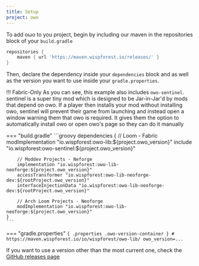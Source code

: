 ```yaml
---
title: Setup
project: owo
---
```


<script>
    window.addEventListener('version-available', event => {
        const code = document.querySelector(".owo-version-container").firstChild;
        code.innerHTML = code.innerHTML.replaceAll("...", event.detail);
    })
</script>

To add oωo to you project, begin by including our maven in the repositories block of your `build.gradle`

```groovy title="build.gradle"
repositories {
    maven { url 'https://maven.wispforest.io/releases/' }
}
```

Then, declare the dependency inside your `dependencies` block and as well as the version you want to use inside your `gradle.properties`. 

!!! Fabric-Only
    As you can see, this example also includes `owo-sentinel`. sentinel is a super tiny mod which is designed to be Jar-in-Jar'd by mods that depend on owo. If a player then installs your mod without installing owo, sentinel will prevent their game from launching and instead open a window warning them that owo is required. It gives them the option to automatically install owo or open owo's page so they can do it manually

=== "build.gradle"
    ```groovy 
    dependencies {
        // Loom - Fabric
        modImplementation "io.wispforest:owo-lib:${project.owo_version}"
        include "io.wispforest:owo-sentinel:${project.owo_version}"

        // Moddev Projects - Neforge
        implementation "io.wispforest:owo-lib-neoforge:${project.owo_version}"
        accessTransformer "io.wispforest:owo-lib-neoforge-dev:${rootProject.owo_version}"
        interfaceInjectionData "io.wispforest:owo-lib-neoforge-dev:${rootProject.owo_version}"

        // Arch Loom Projects - Neoforge
        modImplementation "io.wispforest:owo-lib-neoforge:${project.owo_version}"
    }
    ```

=== "gradle.properties"
    ```{ .properties .owo-version-container }
    # https://maven.wispforest.io/io/wispforest/owo-lib/
    owo_version=...
    ```

If you want to use a version other than the most current one, check the [GitHub releases page](https://github.com/wisp-forest/owo-lib/releases/)
